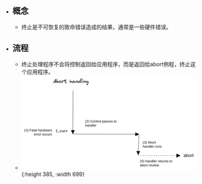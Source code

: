 - ## 概念
	- 终止是不可恢复的致命错误造成的结果，通常是一些硬件错误。
- ## 流程
	- 终止处理程序不会将控制返回给应用程序，而是返回给abort例程，终止这个应用程序。
	- ![image.png](../assets/image_1652772219434_0.png){:height 385, :width 699}